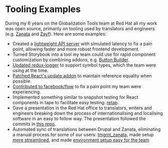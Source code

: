 # Tooling Examples

During my 6 years on the Globalization Tools team at Red Hat all my work was open source, primarily on tooling used by translators and engineers (e.g. [Zanata](http://github.com/zanata) and [Zayf](https://github.com/davidmason/zayf)). Here are some examples:

- Created a [lightweight API server](https://github.com/zanata/fake-zanata-server) with simulated latency to fix a pain point, allowing faster and more robust frontend development.
- Turned Storybook into a tool my team could use for rapid component customization by combining addons, e.g. [Button Builder](https://github.com/zanata/zanata-platform/commit/30b993a7f6b380db6fa7cd6e654f44bfc6b09653#diff-241ee6a931bfa5696b1ef4e33a0fecba0336d9636559236850c1e916bdfaf3a0R70-R102).
- [Updated redux-logger](https://github.com/davidmason/redux-logger) to support symbol types, which the team were using at the time.
- [Patched React's update addon](https://github.com/facebook/react/compare/main...davidmason:react:master) to maintain reference equality when possible.
- [Contributed to facebook/flow](https://github.com/facebook/flow/commit/84ae36d05049f31b1089c1fa33060a2b3ea4b8f8) to fix a pain point my team were experiencing.
- Implemented something similar to snapshot testing for React components in tape to facilitate easy testing: [retap](https://github.com/davidmason/retap).
- Gave a presentation in the Red Hat office to translators, writers and engineers breaking down the process of internationalising and localising software in an easy to follow way. The presentation followed the commits in [this repo](https://github.com/davidmason/Hatter).
- Automated sync of translations between Drupal and Zanata, eliminating a manual process for some of our users: [tmgmt_zanata](https://github.com/zanata/tmgmt_zanata), made setup [more streamlined](https://github.com/zanata/tmgmt_express_checkout), and made [environment setup easy for the team](https://github.com/zanata/drupal_dev_environment)
